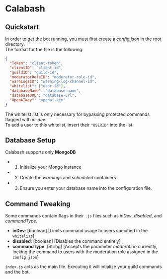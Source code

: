 # Calabash

## Quickstart
In order to get the bot running, you must first create a *config.json* in the root directory.  
The format for the file is the following:  
```json 
{
  "Token": "client-token",
  "clientID": "client-id",
  "guildID": "guild-id",
  "moderatorRoleID": "moderator-role-id",
  "warnLogsID": "warning-log-channel-id",
  "whitelist": ["user-id"],
  "databaseName": "database-name",
  "databaseURL": "database-url",
  "OpenAIKey": "openai-key"
}
```
The whitelist list is only necessary for bypassing protected commands flagged with *in-dev*.  
To add a user to this whitelist, insert their ``"USERID"`` into the list.

## Database Setup
Calabash supports only **MongoDB**
- 1. Initialize your Mongo instance
- 2. Create the _warnings_ and _scheduled_ containers
- 3. Ensure you enter your database name into the configuration file.

## Command Tweaking
Some commands contain flags in their ``.js`` files such as _inDev_, _disabled_, and _commandType_.

- **inDev**: [boolean] [Limits command usage to users specified in the ``whitelist``]
- **disabled**: [boolean] [Disables the command entirely]
- **commandType**: [String] [Accepts the parameter _moderation_ currently, locking the command to users with the moderation role assigned in the ``config.json``]

``index.js`` acts as the main file. Executing it will intialize your guild commands and the bot.